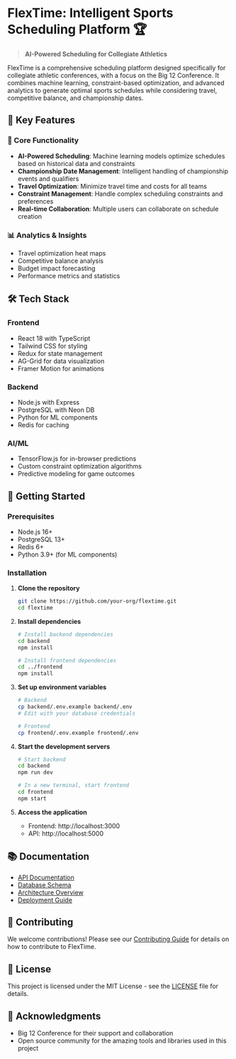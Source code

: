 # FlexTime: Intelligent Sports Scheduling Platform 🏆

> **AI-Powered Scheduling for Collegiate Athletics**

FlexTime is a comprehensive scheduling platform designed specifically for collegiate athletic conferences, with a focus on the Big 12 Conference. It combines machine learning, constraint-based optimization, and advanced analytics to generate optimal sports schedules while considering travel, competitive balance, and championship dates.

## 🌟 Key Features

### 🚀 Core Functionality
- **AI-Powered Scheduling**: Machine learning models optimize schedules based on historical data and constraints
- **Championship Date Management**: Intelligent handling of championship events and qualifiers
- **Travel Optimization**: Minimize travel time and costs for all teams
- **Constraint Management**: Handle complex scheduling constraints and preferences
- **Real-time Collaboration**: Multiple users can collaborate on schedule creation

### 📊 Analytics & Insights
- Travel optimization heat maps
- Competitive balance analysis
- Budget impact forecasting
- Performance metrics and statistics

## 🛠️ Tech Stack

### Frontend
- React 18 with TypeScript
- Tailwind CSS for styling
- Redux for state management
- AG-Grid for data visualization
- Framer Motion for animations

### Backend
- Node.js with Express
- PostgreSQL with Neon DB
- Python for ML components
- Redis for caching

### AI/ML
- TensorFlow.js for in-browser predictions
- Custom constraint optimization algorithms
- Predictive modeling for game outcomes

## 🚀 Getting Started

### Prerequisites
- Node.js 16+
- PostgreSQL 13+
- Redis 6+
- Python 3.9+ (for ML components)

### Installation

1. **Clone the repository**
   ```bash
   git clone https://github.com/your-org/flextime.git
   cd flextime
   ```

2. **Install dependencies**
   ```bash
   # Install backend dependencies
   cd backend
   npm install
   
   # Install frontend dependencies
   cd ../frontend
   npm install
   ```

3. **Set up environment variables**
   ```bash
   # Backend
   cp backend/.env.example backend/.env
   # Edit with your database credentials
   
   # Frontend
   cp frontend/.env.example frontend/.env
   ```

4. **Start the development servers**
   ```bash
   # Start backend
   cd backend
   npm run dev
   
   # In a new terminal, start frontend
   cd frontend
   npm start
   ```

5. **Access the application**
   - Frontend: http://localhost:3000
   - API: http://localhost:5000

## 📚 Documentation

- [API Documentation](/docs/API.md)
- [Database Schema](/docs/DATABASE.md)
- [Architecture Overview](/docs/ARCHITECTURE.md)
- [Deployment Guide](/docs/DEPLOYMENT.md)

## 🤝 Contributing

We welcome contributions! Please see our [Contributing Guide](CONTRIBUTING.md) for details on how to contribute to FlexTime.

## 📄 License

This project is licensed under the MIT License - see the [LICENSE](LICENSE) file for details.

## 🙏 Acknowledgments

- Big 12 Conference for their support and collaboration
- Open source community for the amazing tools and libraries used in this project
